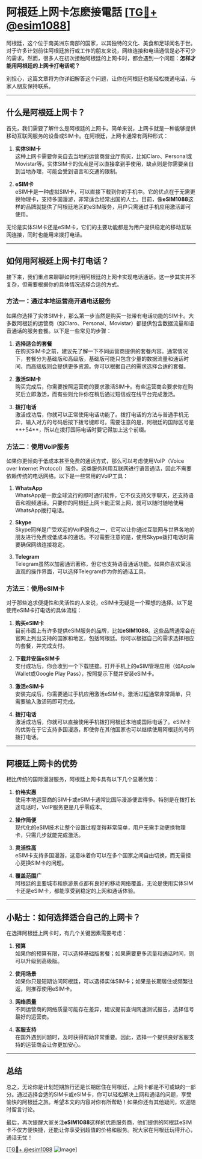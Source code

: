 # 阿根廷上网卡怎麽接電話 [[TG💪+ @esim1088](https://t.me/s/esim1088)]

阿根廷，这个位于南美洲东南部的国家，以其独特的文化、美食和足球闻名于世。对于许多计划前往阿根廷旅行或工作的朋友来说，网络连接和电话通信是必不可少的需求。然而，很多人在初次接触阿根廷的上网卡时，都会遇到一个问题：**怎样才能用阿根廷的上网卡打电话呢？**

别担心，这篇文章将为你详细解答这个问题，让你在阿根廷也能轻松拨通电话，与家人朋友保持联系。

---

## 什么是阿根廷上网卡？

首先，我们需要了解什么是阿根廷的上网卡。简单来说，上网卡就是一种能够提供移动互联网服务的设备或SIM卡。在阿根廷，上网卡通常有两种形式：

1. **实体SIM卡**  
   这种上网卡需要你亲自去当地的运营商营业厅购买，比如Claro、Personal或Movistar等。实体SIM卡的优点是可以直接拿到手使用，缺点则是你需要亲自到当地办理，可能会受到语言和交通的限制。

2. **eSIM卡**  
   eSIM卡是一种虚拟SIM卡，可以直接下载到你的手机中。它的优点在于无需更换物理卡，支持多国漫游，非常适合经常出国的人士。目前，像**eSIM1088**这样的品牌就提供了阿根廷地区的eSIM服务，用户只需通过手机应用激活即可使用。

无论是实体SIM卡还是eSIM卡，它们的主要功能都是为用户提供稳定的移动互联网连接，同时也能用来拨打电话。

---

## 如何用阿根廷上网卡打电话？

接下来，我们重点来聊聊如何利用阿根廷的上网卡实现电话通话。这一步其实并不复杂，但需要根据你的具体情况选择合适的方式。

### 方法一：通过本地运营商开通电话服务

如果你选择了实体SIM卡，那么第一步当然是购买一张带有电话功能的SIM卡。大多数阿根廷的运营商（如Claro、Personal、Movistar）都提供包含数据流量和语音通话的服务套餐。以下是一些常见的步骤：

1. **选择适合的套餐**  
   在购买SIM卡之前，建议先了解一下不同运营商提供的套餐内容。通常情况下，套餐分为基础版和高级版，基础版可能只包含少量的数据流量和通话时间，而高级版则会提供更多资源。你可以根据自己的需求选择合适的套餐。

2. **激活SIM卡**  
   购买完成后，你需要按照运营商的要求激活SIM卡。有些运营商会要求你在购买后立即激活，而有些则允许你在稍后通过短信或在线平台完成激活。

3. **拨打电话**  
   激活成功后，你就可以正常使用电话功能了。拨打电话的方法与普通手机无异，输入对方的号码后按下拨号键即可。需要注意的是，阿根廷的国际区号是**+54**，所以在拨打国际电话时要记得加上这个前缀。

### 方法二：使用VoIP服务

如果你更倾向于低成本甚至免费的通话方式，那么可以考虑使用VoIP（Voice over Internet Protocol）服务。这类服务利用互联网进行语音通话，因此不需要依赖传统的电话网络。以下是一些常用的VoIP工具：

1. **WhatsApp**  
   WhatsApp是一款全球流行的即时通讯软件，它不仅支持文字聊天，还支持语音和视频通话。只要你的阿根廷上网卡能正常上网，就可以随时随地使用WhatsApp拨打电话。

2. **Skype**  
   Skype同样是广受欢迎的VoIP服务之一，它可以让你通过互联网与世界各地的朋友进行免费或低成本的通话。不过需要注意的是，使用Skype拨打电话时需要确保网络连接稳定。

3. **Telegram**  
   Telegram虽然以加密通讯著称，但它也支持语音通话功能。如果你喜欢简洁直观的操作界面，可以选择Telegram作为你的通话工具。

### 方法三：使用eSIM卡

对于那些追求便捷性和灵活性的人来说，eSIM卡无疑是一个理想的选择。以下是使用eSIM卡打电话的具体流程：

1. **购买eSIM卡**  
   目前市面上有许多提供eSIM服务的品牌，比如**eSIM1088**。这些品牌通常会在官网上列出支持的国家和地区，包括阿根廷。你可以根据自己的需求选择相应的套餐，并完成支付。

2. **下载并安装eSIM卡**  
   支付成功后，你会收到一个下载链接。打开手机上的eSIM管理应用（如Apple Wallet或Google Play Pass），按照提示下载并安装eSIM卡。

3. **激活eSIM卡**  
   安装完成后，你需要通过手机应用激活eSIM卡。激活过程通常非常简单，只需要输入激活码即可完成。

4. **拨打电话**  
   激活成功后，你就可以直接使用手机拨打阿根廷本地或国际电话了。eSIM卡的优势在于它支持多国漫游，即使你在其他国家也可以继续使用阿根廷的号码拨打电话。

---

## 阿根廷上网卡的优势

相比传统的国际漫游服务，阿根廷上网卡具有以下几个显著优势：

1. **价格实惠**  
   使用本地运营商的SIM卡或eSIM卡通常比国际漫游便宜得多。特别是在拨打长途电话时，VoIP服务更是几乎零成本。

2. **操作简便**  
   现代化的eSIM技术让整个设置过程变得非常简单，用户无需手动更换物理卡，只需几步就能完成激活。

3. **灵活性高**  
   eSIM卡支持多国漫游，这意味着你可以在多个国家之间自由切换，而无需担心更换SIM卡的问题。

4. **覆盖范围广**  
   阿根廷的主要城市和旅游景点都有良好的移动网络覆盖，无论是使用实体SIM卡还是eSIM卡，都能享受到稳定的上网和通话体验。

---

## 小贴士：如何选择适合自己的上网卡？

在选择阿根廷上网卡时，有几个关键因素需要考虑：

1. **预算**  
   如果你的预算有限，可以选择基础版套餐；如果需要更多流量和通话时间，则可以升级到高级版。

2. **使用场景**  
   如果你只是短期访问阿根廷，可以选择实体SIM卡；如果是长期居住或频繁往返，则推荐使用eSIM卡。

3. **网络质量**  
   不同运营商的网络质量可能存在差异，建议提前查询网速测试报告，选择信号最好的运营商。

4. **客服支持**  
   在国外遇到问题时，及时获得帮助非常重要。因此，选择一个提供良好客服支持的运营商会让你更加安心。

---

## 总结

总之，无论你是计划短期旅行还是长期居住在阿根廷，上网卡都是不可或缺的一部分。通过选择合适的SIM卡或eSIM卡，你可以轻松解决上网和通话的问题，享受愉快的阿根廷之旅。希望本文的内容对你有所帮助！如果你还有其他疑问，欢迎随时留言讨论。

最后，再次提醒大家关注**eSIM1088**这样的优质服务商，他们提供的阿根廷eSIM卡不仅方便快捷，还能让你享受到超值的价格和服务。祝大家在阿根廷玩得开心，通话无忧！

[[TG💪+ @esim1088](https://t.me/s/esim1088) ![Image](https://i.postimg.cc/4NQfJmqS/Snipaste-2025-05-13-00-14-12.png)]